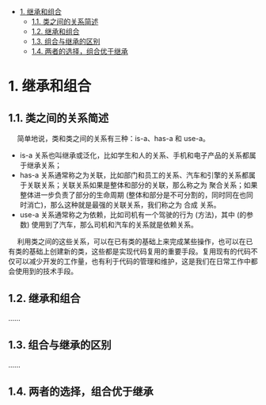 
<!-- TOC -->

- [1. 继承和组合](#1-继承和组合)
    - [1.1. 类之间的关系简述](#11-类之间的关系简述)
    - [1.2. 继承和组合](#12-继承和组合)
    - [1.3. 组合与继承的区别](#13-组合与继承的区别)
    - [1.4. 两者的选择，组合优于继承](#14-两者的选择组合优于继承)

<!-- /TOC -->

# 1. 继承和组合  
<!-- 
https://mp.weixin.qq.com/s/KksIdVFsh2mr3kZvrNQHgg
https://time.geekbang.org/column/article/169593
https://blog.csdn.net/zymx14/article/details/79605926
https://blog.csdn.net/weixin_40995778/article/details/83306945
-->

## 1.1. 类之间的关系简述
&emsp; 简单地说，类和类之间的关系有三种：is-a、has-a 和 use-a。  

* is-a 关系也叫继承或泛化，比如学生和人的关系、手机和电子产品的关系都属于继承关系；
* has-a 关系通常称之为关联，比如部门和员工的关系、汽车和引擎的关系都属于关联关系；关联关系如果是整体和部分的关联，那么称之为 聚合关系；如果整体进一步负责了部分的生命周期 (整体和部分是不可分割的，同时同在也同时消亡)，那么这种就是最强的关联关系，我们称之为 合成 关系。
* use-a 关系通常称之为依赖，比如司机有一个驾驶的行为 (方法)，其中 (的参数) 使用到了汽车，那么司机和汽车的关系就是依赖关系。

&emsp; 利用类之间的这些关系，可以在已有类的基础上来完成某些操作，也可以在已有类的基础上创建新的类，这些都是实现代码复用的重要手段。复用现有的代码不仅可以减少开发的工作量，也有利于代码的管理和维护，这是我们在日常工作中都会使用到的技术手段。  

## 1.2. 继承和组合
......

## 1.3. 组合与继承的区别 
......

## 1.4. 两者的选择，组合优于继承  

